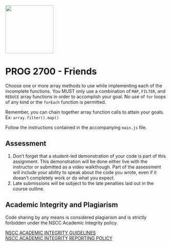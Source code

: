 <img width="150px" src="https://w0244079.github.io/nscc/nscc-jpeg.jpg" >

# PROG 2700 - Friends

Choose one or more array methods to use while implementing each of the incomplete functions.
You MUST only use a combination of `MAP`, `FILTER`, and `REDUCE` array functions in order to accomplish your goal.
No use of `for` loops of any kind or the `forEach` function is permitted.

Remember, you can chain together array function calls to attain your goals. 
Ex: `array.filter().map()`

Follow the instructions contained in the accompanying `main.js` file.

## Assessment

1.	Don’t forget that a student-led demonstration of your code is part of this assignment. This demonstration will be done either live with the instructor or submitted as a video walkthough. Part of the assessment will include your ability to speak about the code you wrote, even if it doesn’t completely work or do what you expect.
2. Late submissions will be subject to the late penalties laid out in the course outline.

## Academic Integrity and Plagiarism

Code sharing by any means is considered plagiarism and is strictly forbidden under the NSCC Academic Integrity policy. 

[NSCC ACADEMIC INTEGRITY GUIDELINES](https://www.nscc.ca/docs/about-nscc/policies-procedures/policy-academicintegrity.pdf)  
[NSCC ACADEMIC INTEGRITY REPORTING POLICY](https://www.nscc.ca/docs/about-nscc/policies-procedures/procedures-academicintegritystudent.pdf)
